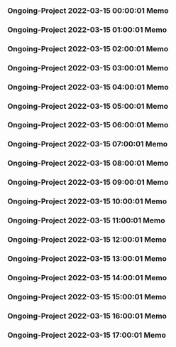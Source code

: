 ### Ongoing-Project 2022-03-15 00:00:01 Memo
### Ongoing-Project 2022-03-15 01:00:01 Memo
### Ongoing-Project 2022-03-15 02:00:01 Memo
### Ongoing-Project 2022-03-15 03:00:01 Memo
### Ongoing-Project 2022-03-15 04:00:01 Memo
### Ongoing-Project 2022-03-15 05:00:01 Memo
### Ongoing-Project 2022-03-15 06:00:01 Memo
### Ongoing-Project 2022-03-15 07:00:01 Memo
### Ongoing-Project 2022-03-15 08:00:01 Memo
### Ongoing-Project 2022-03-15 09:00:01 Memo
### Ongoing-Project 2022-03-15 10:00:01 Memo
### Ongoing-Project 2022-03-15 11:00:01 Memo
### Ongoing-Project 2022-03-15 12:00:01 Memo
### Ongoing-Project 2022-03-15 13:00:01 Memo
### Ongoing-Project 2022-03-15 14:00:01 Memo
### Ongoing-Project 2022-03-15 15:00:01 Memo
### Ongoing-Project 2022-03-15 16:00:01 Memo
### Ongoing-Project 2022-03-15 17:00:01 Memo
